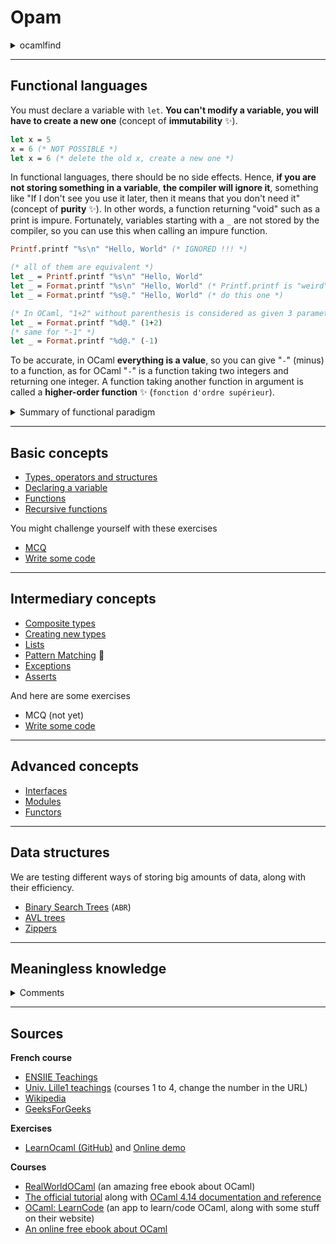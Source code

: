 # Opam

<details class="details-border">
<summary>ocamlfind</summary>

OCaml find to do a lot of things involving libraries. One usage could be to compile using `ocamlc` files that use external libraries.

```bash
# create a file "test"
# while compiling with debug information (-g)
# avg.ml and test.ml
# while linking external libraries: extlib and oUnit
#
# Read the documentation if you want to learn more about -package or -linkpkg, while -g/-o are options of ocamlc
ocamlfind ocamlc -o test -package extlib,oUnit -linkpkg -g avl.ml test.ml
```
</details>

<hr class="sr">

## Functional languages

You must declare a variable with `let`. **You can't modify a variable, you will have to create a new one** (concept of **immutability** ✨).

```ocaml
let x = 5
x = 6 (* NOT POSSIBLE *)
let x = 6 (* delete the old x, create a new one *)
```

In functional languages, there should be no side effects. Hence, **if you are not storing something in a variable**, **the compiler will ignore it**, something like "If I don't see you use it later, then it means that you don't need it" (concept of **purity** ✨). In other words, a function returning "void" such as a print is impure. Fortunately, variables starting with a `_` are not stored by the compiler, so you can use this when calling an impure function.

```ocaml
Printf.printf "%s\n" "Hello, World" (* IGNORED !!! *)

(* all of them are equivalent *)
let _ = Printf.printf "%s\n" "Hello, World"
let _ = Format.printf "%s\n" "Hello, World" (* Printf.printf is "weird", use Format *)
let _ = Format.printf "%s@." "Hello, World" (* do this one *)

(* In OCaml, "1+2" without parenthesis is considered as given 3 parameters '1' '+' '2' to a function, so add parenthesis *)
let _ = Format.printf "%d@." (1+2)
(* same for "-1" *)
let _ = Format.printf "%d@." (-1)
```

To be accurate, in OCaml **everything is a value**, so you can give "`-`" (minus) to a function, as for OCaml "`-`" is a function taking two integers and returning one integer. A function taking another function in argument is called a **higher-order function** ✨ (`fonction d'ordre supérieur`).

<details class="details-border">
<summary>Summary of functional paradigm</summary>

* **Immutability**: you can modify a variable
* **Referential transparency**: if `f(x)=y`,
  writing `y` or `f(x)` must be the same. 
* **Purity**: `f(x)-f(x)` is equals to 0, there is no side effects, and you can predict the outcome of your code
* **Implicit types**: types are implicit
* **First-class citizens**: a function can be given as parameter to another function called higher-order function (`Fonction d'ordre supérieur`)
</details>

<hr class="sl">

## Basic concepts

* [Types, operators and structures](basic/syntax.md)
* [Declaring a variable](basic/variables.md)
* [Functions](basic/functions.md)
* [Recursive functions](basic/rec.md)

You might challenge yourself with these exercises

* [MCQ](basic/mcq.md)
* [Write some code](basic/exercises.md)

<hr class="sr">

## Intermediary concepts

* [Composite types](interm/tuples.md)
* [Creating new types](interm/types.md)
* [Lists](interm/lists.md)
* [Pattern Matching](interm/match.md) 🚀
* [Exceptions](interm/exceptions.md)
* [Asserts](interm/asserts.md)

And here are some exercises

* MCQ (not yet)
* [Write some code](interm/exercises.md)

<hr class="sl">

## Advanced concepts

* [Interfaces](advanced/interfaces.md)
* [Modules](advanced/modules.md)
* [Functors](advanced/functors.md)

<hr class="sl">

## Data structures

We are testing different ways of storing big amounts of data, along with their efficiency.

* [Binary Search Trees](data/bst.md) (`ABR`)
* [AVL trees](data/avl.md)
* [Zippers](data/zippers.md)

<hr class="sr">

## Meaningless knowledge

<details class="details-e mt-4">
<summary>Comments</summary>

In OCaml, comments are not ignored, and they are really parsed... If you are writing a `"` (quote), the parser will think that you started writing a string, even if you are inside a comment. Hence, if the string is not properly finished (no matching quote), you will have an error, as you would if you wrote a non-terminated string in your code.

It can lead to surprising comments ✌, this one bellow (try it), is a valid comment, but most ocaml highlighters such as the one I'm using, are not parsing it properly.

```ocaml
(* "this is a string *)" *)
```

Also, in OCaml, you can have a comment inside another comment. What I mean, is that you can have a closing comment tag inside another comment... In every other language, you will see an error because the comment would be "(* (* *)", but in OCaml, the code below is working fine

```ocaml
(* (* *) *)
```

</details>

<hr class="sl">

## Sources

**French course**

* [ENSIIE Teachings](https://www.ensiie.fr/)
* [Univ. Lille1 teachings](https://www.fil.univ-lille.fr/~wegrzyno/portail/Elfe/Doc/Cours-PF/cours-1.pdf) (courses 1 to 4, change the number in the URL)
* [Wikipedia](https://en.wikipedia.org/wiki/Functional_programming#Concepts)
* [GeeksForGeeks](https://www.geeksforgeeks.org/functional-programming-paradigm/)

**Exercises**

* [LearnOcaml (GitHub)](https://github.com/ocaml-sf/learn-ocaml) and [Online demo](https://ocaml-sf.org/learn-ocaml-public/)

**Courses**

* [RealWorldOCaml](http://dev.realworldocaml.org/) (an amazing free ebook about OCaml)
* [The official tutorial](https://ocaml.org/docs) along with [OCaml 4.14 documentation and reference](https://v2.ocaml.org/releases/4.14/ocaml-4.14-refman.pdf)
* [OCaml: LearnCode](https://ocaml-learn-code.com/) (an app to learn/code OCaml, along with some stuff on their website)
* [An online free ebook about OCaml](https://cs3110.github.io/textbook/cover.html)